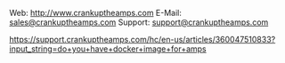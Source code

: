 Web:	http://www.crankuptheamps.com
E-Mail:	sales@crankuptheamps.com
Support:	support@crankuptheamps.com

https://support.crankuptheamps.com/hc/en-us/articles/360047510833?input_string=do+you+have+docker+image+for+amps
